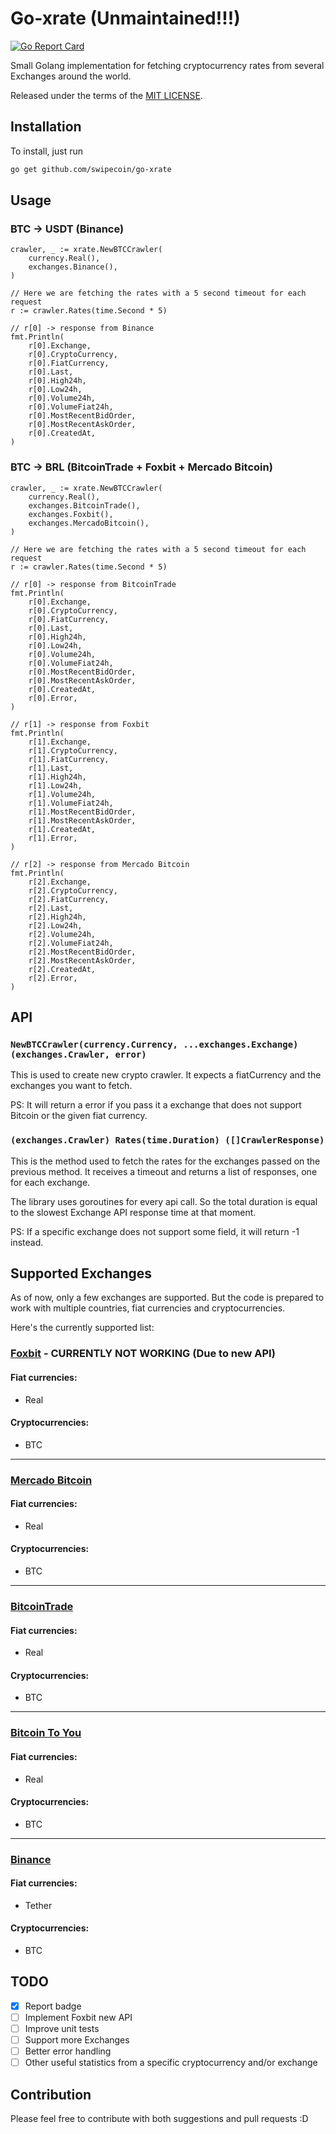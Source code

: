 # Go-xrate (Unmaintained!!!)
[![Go Report Card](https://goreportcard.com/badge/github.com/Swipecoin/go-xrate)](https://goreportcard.com/report/github.com/Swipecoin/go-xrate)

Small Golang implementation for fetching cryptocurrency rates from several Exchanges around the world.

Released under the terms of the [MIT LICENSE](LICENSE).

## Installation

To install, just run 
```bash
go get github.com/swipecoin/go-xrate
```

## Usage

### BTC -> USDT (Binance)
```golang
crawler, _ := xrate.NewBTCCrawler(
    currency.Real(), 
    exchanges.Binance(),
)
	
// Here we are fetching the rates with a 5 second timeout for each request 
r := crawler.Rates(time.Second * 5)

// r[0] -> response from Binance
fmt.Println(
    r[0].Exchange,
    r[0].CryptoCurrency,
    r[0].FiatCurrency,
    r[0].Last,
    r[0].High24h,
    r[0].Low24h,
    r[0].Volume24h,
    r[0].VolumeFiat24h,
    r[0].MostRecentBidOrder,
    r[0].MostRecentAskOrder,
    r[0].CreatedAt,
)
```

### BTC -> BRL (BitcoinTrade + Foxbit + Mercado Bitcoin)
```golang
crawler, _ := xrate.NewBTCCrawler(
    currency.Real(), 
    exchanges.BitcoinTrade(),
    exchanges.Foxbit(),
    exchanges.MercadoBitcoin(),
)
	
// Here we are fetching the rates with a 5 second timeout for each request 
r := crawler.Rates(time.Second * 5)

// r[0] -> response from BitcoinTrade
fmt.Println(
    r[0].Exchange,
    r[0].CryptoCurrency,
    r[0].FiatCurrency,
    r[0].Last,
    r[0].High24h,
    r[0].Low24h,
    r[0].Volume24h,
    r[0].VolumeFiat24h,
    r[0].MostRecentBidOrder,
    r[0].MostRecentAskOrder,
    r[0].CreatedAt,
    r[0].Error,
)

// r[1] -> response from Foxbit
fmt.Println(
    r[1].Exchange,
    r[1].CryptoCurrency,
    r[1].FiatCurrency,
    r[1].Last,
    r[1].High24h,
    r[1].Low24h,
    r[1].Volume24h,
    r[1].VolumeFiat24h,
    r[1].MostRecentBidOrder,
    r[1].MostRecentAskOrder,
    r[1].CreatedAt,
    r[1].Error,
)

// r[2] -> response from Mercado Bitcoin
fmt.Println(
    r[2].Exchange,
    r[2].CryptoCurrency,
    r[2].FiatCurrency,
    r[2].Last,
    r[2].High24h,
    r[2].Low24h,
    r[2].Volume24h,
    r[2].VolumeFiat24h,
    r[2].MostRecentBidOrder,
    r[2].MostRecentAskOrder,
    r[2].CreatedAt,
    r[2].Error,
)
```

## API

### `NewBTCCrawler(currency.Currency, ...exchanges.Exchange) (exchanges.Crawler, error)`
This is used to create new crypto crawler. It expects a fiatCurrency and the exchanges you want to fetch.

PS: It will return a error if you pass it a exchange that does not support Bitcoin or the given fiat currency.

### `(exchanges.Crawler) Rates(time.Duration) ([]CrawlerResponse)` 
This is the method used to fetch the rates for the exchanges passed on the previous method. 
It receives a timeout and returns a list of responses, one for each exchange. 

The library uses goroutines for every api call. So the total duration is equal to the slowest Exchange API response time at that moment.

PS: If a specific exchange does not support some field, it will return -1 instead.

## Supported Exchanges

As of now, only a few exchanges are supported. But the code is prepared to work with multiple countries, fiat currencies and cryptocurrencies. 

Here's the currently supported list:

### [Foxbit](https://foxbit.exchange) - CURRENTLY NOT WORKING (Due to new API)

#### Fiat currencies:
- Real

#### Cryptocurrencies:
- BTC

---

### [Mercado Bitcoin](https://mercadobitcoin.com.br)

#### Fiat currencies:
- Real

#### Cryptocurrencies:
- BTC

---

### [BitcoinTrade](https://bitcointrade.com.br)

#### Fiat currencies:
- Real

#### Cryptocurrencies:
- BTC

---

### [Bitcoin To You](https://bitcointoyou.com)

#### Fiat currencies:
- Real

#### Cryptocurrencies:
- BTC

---

### [Binance](https://binance.com)

#### Fiat currencies:
- Tether

#### Cryptocurrencies:
- BTC

## TODO
- [X] Report badge
- [ ] Implement Foxbit new API
- [ ] Improve unit tests
- [ ] Support more Exchanges
- [ ] Better error handling
- [ ] Other useful statistics from a specific cryptocurrency and/or exchange

## Contribution
Please feel free to contribute with both suggestions and pull requests :D
